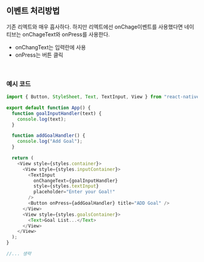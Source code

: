 ## 이벤트 처리방법

기존 리엑트와 매우 흡사하다. 하지만 리엑트에선 onChage이벤트를 사용했다면 네이티브는 onChageText와 onPress를 사용한다.

- onChangText는 입력란에 사용
- onPress는 버튼 클릭

<br />

### 예시 코드

```js
import { Button, StyleSheet, Text, TextInput, View } from "react-native";

export default function App() {
  function goalInputHandler(text) {
    console.log(text);
  }

  function addGoalHandler() {
    console.log("Add Goal");
  }

  return (
    <View style={styles.container}>
      <View style={styles.inputContainer}>
        <TextInput
          onChangeText={goalInputHandler}
          style={styles.textInput}
          placeholder="Enter your Goal!"
        />
        <Button onPress={addGoalHandler} title="ADD Goal" />
      </View>
      <View style={styles.goalsContainer}>
        <Text>Goal List...</Text>
      </View>
    </View>
  );
}

//... 생략
```
